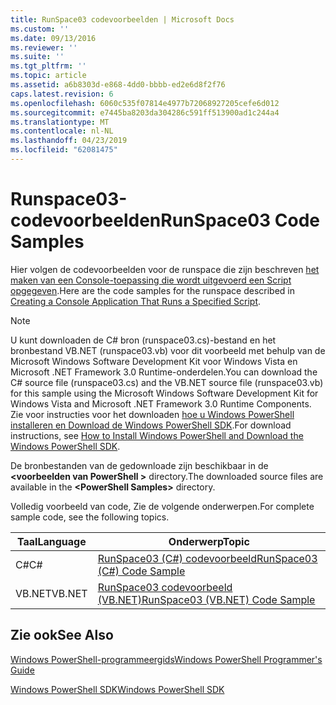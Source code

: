 ```yaml
---
title: RunSpace03 codevoorbeelden | Microsoft Docs
ms.custom: ''
ms.date: 09/13/2016
ms.reviewer: ''
ms.suite: ''
ms.tgt_pltfrm: ''
ms.topic: article
ms.assetid: a6b8303d-e868-4dd0-bbbb-ed2e6d8f2f76
caps.latest.revision: 6
ms.openlocfilehash: 6060c535f07814e4977b72068927205cefe6d012
ms.sourcegitcommit: e7445ba8203da304286c591ff513900ad1c244a4
ms.translationtype: MT
ms.contentlocale: nl-NL
ms.lasthandoff: 04/23/2019
ms.locfileid: "62081475"
---
```

# <a name="runspace03-code-samples"></a><span data-ttu-id="7432c-102">Runspace03-codevoorbeelden</span><span class="sxs-lookup"><span data-stu-id="7432c-102">RunSpace03 Code Samples</span></span>

<span data-ttu-id="7432c-103">Hier volgen de codevoorbeelden voor de runspace die zijn beschreven [het maken van een Console-toepassing die wordt uitgevoerd een Script opgegeven](http://msdn.microsoft.com/en-us/a93e6006-36db-4bcc-b9da-c5bebf4ffd68).</span><span class="sxs-lookup"><span data-stu-id="7432c-103">Here are the code samples for the runspace described in [Creating a Console Application That Runs a Specified Script](http://msdn.microsoft.com/en-us/a93e6006-36db-4bcc-b9da-c5bebf4ffd68).</span></span>

> [!NOTE]
> <span data-ttu-id="7432c-104">U kunt downloaden de C# bron (runspace03.cs)-bestand en het bronbestand VB.NET (runspace03.vb) voor dit voorbeeld met behulp van de Microsoft Windows Software Development Kit voor Windows Vista en Microsoft .NET Framework 3.0 Runtime-onderdelen.</span><span class="sxs-lookup"><span data-stu-id="7432c-104">You can download the C# source file (runspace03.cs) and the VB.NET source file (runspace03.vb) for this sample using the Microsoft Windows Software Development Kit for Windows Vista and Microsoft .NET Framework 3.0 Runtime Components.</span></span> <span data-ttu-id="7432c-105">Zie voor instructies voor het downloaden [hoe u Windows PowerShell installeren en Download de Windows PowerShell SDK](/powershell/developer/installing-the-windows-powershell-sdk).</span><span class="sxs-lookup"><span data-stu-id="7432c-105">For download instructions, see [How to Install Windows PowerShell and Download the Windows PowerShell SDK](/powershell/developer/installing-the-windows-powershell-sdk).</span></span>
>
> <span data-ttu-id="7432c-106">De bronbestanden van de gedownloade zijn beschikbaar in de  **\<voorbeelden van PowerShell >** directory.</span><span class="sxs-lookup"><span data-stu-id="7432c-106">The downloaded source files are available in the **\<PowerShell Samples>** directory.</span></span>

<span data-ttu-id="7432c-107">Volledig voorbeeld van code, Zie de volgende onderwerpen.</span><span class="sxs-lookup"><span data-stu-id="7432c-107">For complete sample code, see the following topics.</span></span>

|<span data-ttu-id="7432c-108">Taal</span><span class="sxs-lookup"><span data-stu-id="7432c-108">Language</span></span>|<span data-ttu-id="7432c-109">Onderwerp</span><span class="sxs-lookup"><span data-stu-id="7432c-109">Topic</span></span>|
|--------------|-----------|
|<span data-ttu-id="7432c-110">C#</span><span class="sxs-lookup"><span data-stu-id="7432c-110">C#</span></span>|[<span data-ttu-id="7432c-111">RunSpace03 (C#) codevoorbeeld</span><span class="sxs-lookup"><span data-stu-id="7432c-111">RunSpace03 (C#) Code Sample</span></span>](./runspace03-csharp-code-sample.md)|
|<span data-ttu-id="7432c-112">VB.NET</span><span class="sxs-lookup"><span data-stu-id="7432c-112">VB.NET</span></span>|[<span data-ttu-id="7432c-113">RunSpace03 codevoorbeeld (VB.NET)</span><span class="sxs-lookup"><span data-stu-id="7432c-113">RunSpace03 (VB.NET) Code Sample</span></span>](./runspace03-vb-net-code-sample.md)|

## <a name="see-also"></a><span data-ttu-id="7432c-114">Zie ook</span><span class="sxs-lookup"><span data-stu-id="7432c-114">See Also</span></span>

[<span data-ttu-id="7432c-115">Windows PowerShell-programmeergids</span><span class="sxs-lookup"><span data-stu-id="7432c-115">Windows PowerShell Programmer's Guide</span></span>](./windows-powershell-programmer-s-guide.md)

[<span data-ttu-id="7432c-116">Windows PowerShell SDK</span><span class="sxs-lookup"><span data-stu-id="7432c-116">Windows PowerShell SDK</span></span>](../windows-powershell-reference.md)